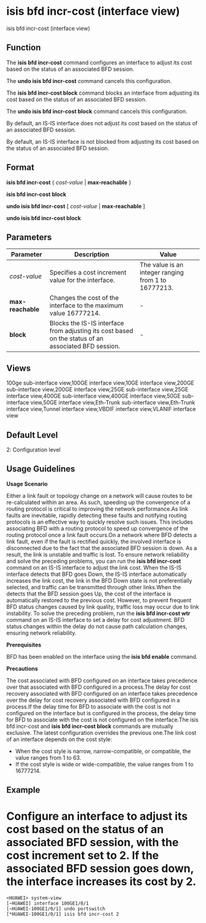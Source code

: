 isis bfd incr-cost (interface view)
===================================

isis bfd incr-cost (interface view)

Function
--------



The **isis bfd incr-cost** command configures an interface to adjust its cost based on the status of an associated BFD session.

The **undo isis bfd incr-cost** command cancels this configuration.

The **isis bfd incr-cost block** command blocks an interface from adjusting its cost based on the status of an associated BFD session.

The **undo isis bfd incr-cost block** command cancels this configuration.



By default, an IS-IS interface does not adjust its cost based on the status of an associated BFD session.

By default, an IS-IS interface is not blocked from adjusting its cost based on the status of an associated BFD session.




Format
------

**isis bfd incr-cost** { *cost-value* | **max-reachable** }

**isis bfd incr-cost block**

**undo isis bfd incr-cost** [ *cost-value* | **max-reachable** ]

**undo isis bfd incr-cost block**


Parameters
----------

| Parameter | Description | Value |
| --- | --- | --- |
| *cost-value* | Specifies a cost increment value for the interface. | The value is an integer ranging from 1 to 16777213. |
| **max-reachable** | Changes the cost of the interface to the maximum value 16777214. | - |
| **block** | Blocks the IS-IS interface from adjusting its cost based on the status of an associated BFD session. | - |



Views
-----

100ge sub-interface view,100GE interface view,10GE interface view,200GE sub-interface view,200GE interface view,25GE sub-interface view,25GE interface view,400GE sub-interface view,400GE interface view,50GE sub-interface view,50GE interface view,Eth-Trunk sub-interface view,Eth-Trunk interface view,Tunnel interface view,VBDIF interface view,VLANIF interface view


Default Level
-------------

2: Configuration level


Usage Guidelines
----------------

**Usage Scenario**

Either a link fault or topology change on a network will cause routes to be re-calculated within an area. As such, speeding up the convergence of a routing protocol is critical to improving the network performance.As link faults are inevitable, rapidly detecting these faults and notifying routing protocols is an effective way to quickly resolve such issues. This includes associating BFD with a routing protocol to speed up convergence of the routing protocol once a link fault occurs.On a network where BFD detects a link fault, even if the fault is rectified quickly, the involved interface is disconnected due to the fact that the associated BFD session is down. As a result, the link is unstable and traffic is lost. To ensure network reliability and solve the preceding problems, you can run the **isis bfd incr-cost** command on an IS-IS interface to adjust the link cost. When the IS-IS interface detects that BFD goes Down, the IS-IS interface automatically increases the link cost, the link in the BFD Down state is not preferentially selected, and traffic can be transmitted through other links.When the detects that the BFD session goes Up, the cost of the interface is automatically restored to the previous cost. However, to prevent frequent BFD status changes caused by link quality, traffic loss may occur due to link instability. To solve the preceding problem, run the **isis bfd incr-cost wtr** command on an IS-IS interface to set a delay for cost adjustment. BFD status changes within the delay do not cause path calculation changes, ensuring network reliability.

**Prerequisites**

BFD has been enabled on the interface using the **isis bfd enable** command.

**Precautions**

The cost associated with BFD configured on an interface takes precedence over that associated with BFD configured in a process.The delay for cost recovery associated with BFD configured on an interface takes precedence over the delay for cost recovery associated with BFD configured in a process.If the delay time for BFD to associate with the cost is not configured on the interface but is configured in the process, the delay time for BFD to associate with the cost is not configured on the interface.The isis bfd incr-cost and **isis bfd incr-cost block** commands are mutually exclusive. The latest configuration overrides the previous one.The link cost of an interface depends on the cost style:

* When the cost style is narrow, narrow-compatible, or compatible, the value ranges from 1 to 63.
* If the cost style is wide or wide-compatible, the value ranges from 1 to 16777214.

Example
-------

# Configure an interface to adjust its cost based on the status of an associated BFD session, with the cost increment set to 2. If the associated BFD session goes down, the interface increases its cost by 2.
```
<HUAWEI> system-view
[~HUAWEI] interface 100GE1/0/1
[~HUAWEI-100GE1/0/1] undo portswitch
[*HUAWEI-100GE1/0/1] isis bfd incr-cost 2

```